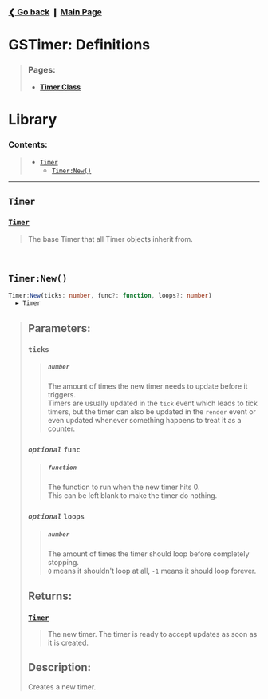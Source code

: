 ### [❮ Go back](../) ❙ [Main Page](./_main.md)

# GSTimer: Definitions
[#t]: #timer
[#tn]: #timernew
[dt#t]: .defs/timer.md#timer

> ### Pages:
> * [**Timer Class**](./defs/timer.md)

# Library
### Contents:
> * [`Timer`][#t]
>   * [`Timer:New()`][#tn]
***

## `Timer`
### [`Timer`][dt#t]
> The base Timer that all Timer objects inherit from.

&nbsp;
## `Timer:New()`
```ts
Timer:New(ticks: number, func?: function, loops?: number)
  ► Timer
```
> ## Parameters:
> ### `ticks`
> > ##### `number`
> > The amount of times the new timer needs to update before it triggers.  
> > Timers are usually updated in the `tick` event which leads to tick timers, but the timer can also be updated in the `render` event or even updated whenever something happens to treat it as a counter.
> ### *`optional`* `func`
> > ##### `function`
> > The function to run when the new timer hits 0.  
> > This can be left blank to make the timer do nothing.
> ### *`optional`* `loops`
> > ##### `number`
> > The amount of times the timer should loop before completely stopping.  
> > `0` means it shouldn't loop at all, `-1` means it should loop forever.
> ## Returns:
> ### [`Timer`][dt#t]
> > The new timer. The timer is ready to accept updates as soon as it is created.
> ## Description:
> Creates a new timer.
